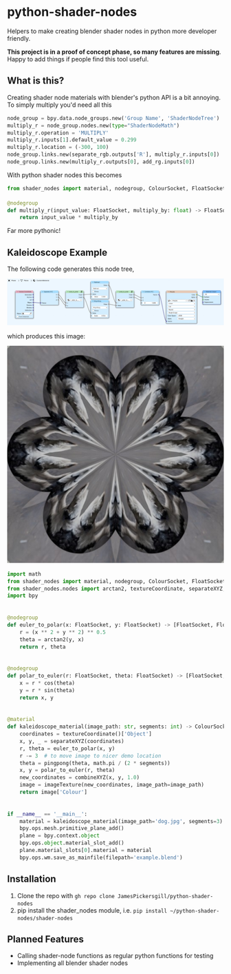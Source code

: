 # python-shader-nodes
Helpers to make creating blender shader nodes in python more developer friendly.

**This project is in a proof of concept phase, so many features are missing**. 
Happy to add things if people find this tool useful.

## What is this?
Creating shader node materials with blender's python API is a bit annoying. To simply multiply you'd need all this 
```python
node_group = bpy.data.node_groups.new('Group Name', 'ShaderNodeTree')
multiply_r = node_group.nodes.new(type="ShaderNodeMath")
multiply_r.operation = 'MULTIPLY'
multiply_r.inputs[1].default_value = 0.299
multiply_r.location = (-300, 100)
node_group.links.new(separate_rgb.outputs['R'], multiply_r.inputs[0])
node_group.links.new(multiply_r.outputs[0], add_rg.inputs[0])
```

With python shader nodes this becomes

```python
from shader_nodes import material, nodegroup, ColourSocket, FloatSocket

@nodegroup
def multiply_r(input_value: FloatSocket, multiply_by: float) -> FloatSocket:
    return input_value * multiply_by
```

Far more pythonic!

## Kaleidoscope Example

The following code generates this node tree,

![Kaleidoscope example nodetree](https://github.com/JamesPickersgill/python-shader-nodes/blob/master/examples/kaleidoscope%20nodes.jpg)

which produces this image:

![Kaleidoscope example output](https://github.com/JamesPickersgill/python-shader-nodes/blob/master/examples/kaleidoscope%20output.jpg)


```python
import math
from shader_nodes import material, nodegroup, ColourSocket, FloatSocket
from shader_nodes.nodes import arctan2, textureCoordinate, separateXYZ, pingpong, sin, cos, combineXYZ, imageTexture
import bpy


@nodegroup
def euler_to_polar(x: FloatSocket, y: FloatSocket) -> [FloatSocket, FloatSocket]:
    r = (x ** 2 + y ** 2) ** 0.5
    theta = arctan2(y, x)
    return r, theta


@nodegroup
def polar_to_euler(r: FloatSocket, theta: FloatSocket) -> [FloatSocket, FloatSocket]:
    x = r * cos(theta)
    y = r * sin(theta)
    return x, y


@material
def kaleidoscope_material(image_path: str, segments: int) -> ColourSocket:
    coordinates = textureCoordinate()['Object']
    x, y, _ = separateXYZ(coordinates)
    r, theta = euler_to_polar(x, y)
    r -= 3  # to move image to nicer demo location
    theta = pingpong(theta, math.pi / (2 * segments))
    x, y = polar_to_euler(r, theta)
    new_coordinates = combineXYZ(x, y, 1.0)
    image = imageTexture(new_coordinates, image_path=image_path)
    return image['Colour']


if __name__ == '__main__':
    material = kaleidoscope_material(image_path='dog.jpg', segments=3)
    bpy.ops.mesh.primitive_plane_add()
    plane = bpy.context.object
    bpy.ops.object.material_slot_add()
    plane.material_slots[0].material = material
    bpy.ops.wm.save_as_mainfile(filepath='example.blend')

```

## Installation
1. Clone the repo with `gh repo clone JamesPickersgill/python-shader-nodes`
2. pip install the shader_nodes module, i.e. `pip install ~/python-shader-nodes/shader-nodes`


## Planned Features
- Calling shader-node functions as regular python functions for testing
- Implementing all blender shader nodes
